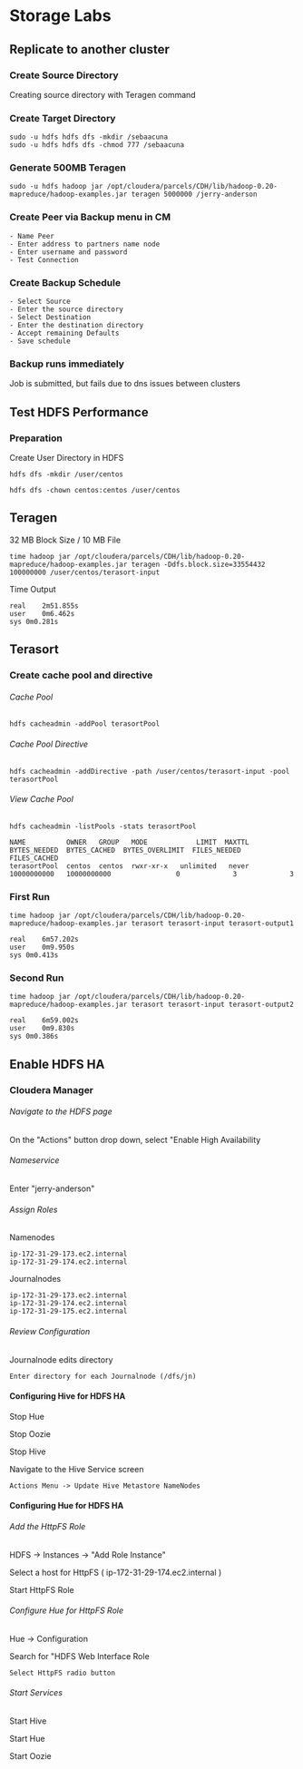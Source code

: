 # Storage Labs
## Replicate to another cluster
### Create Source Directory
Creating source directory with Teragen command
### Create Target Directory
```
sudo -u hdfs hdfs dfs -mkdir /sebaacuna
sudo -u hdfs hdfs dfs -chmod 777 /sebaacuna
```
### Generate 500MB Teragen
```
sudo -u hdfs hadoop jar /opt/cloudera/parcels/CDH/lib/hadoop-0.20-mapreduce/hadoop-examples.jar teragen 5000000 /jerry-anderson
```
### Create Peer via Backup menu in CM 
	- Name Peer
	- Enter address to partners name node
	- Enter username and password
	- Test Connection

### Create Backup Schedule
	- Select Source
	- Enter the source directory
	- Select Destination
	- Enter the destination directory
	- Accept remaining Defaults
	- Save schedule

### Backup runs immediately
Job is submitted, but fails due to dns issues between clusters 

## Test HDFS Performance

### Preparation
Create User Directory in HDFS
```
hdfs dfs -mkdir /user/centos
```
```
hdfs dfs -chown centos:centos /user/centos
```
## Teragen
32 MB Block Size / 10 MB File
```
time hadoop jar /opt/cloudera/parcels/CDH/lib/hadoop-0.20-mapreduce/hadoop-examples.jar teragen -Ddfs.block.size=33554432 100000000 /user/centos/terasort-input
```
Time Output
```
real	2m51.855s
user	0m6.462s
sys	0m0.281s
```
## Terasort
### Create cache pool and directive
###### Cache Pool
```
hdfs cacheadmin -addPool terasortPool
```
###### Cache Pool Directive
```
hdfs cacheadmin -addDirective -path /user/centos/terasort-input -pool terasortPool
```
###### View Cache Pool
```
hdfs cacheadmin -listPools -stats terasortPool

NAME          OWNER   GROUP   MODE            LIMIT  MAXTTL  BYTES_NEEDED  BYTES_CACHED  BYTES_OVERLIMIT  FILES_NEEDED  FILES_CACHED
terasortPool  centos  centos  rwxr-xr-x   unlimited   never   10000000000   10000000000                0             3             3
```
### First Run
```
time hadoop jar /opt/cloudera/parcels/CDH/lib/hadoop-0.20-mapreduce/hadoop-examples.jar terasort terasort-input terasort-output1
```
```
real	6m57.202s
user	0m9.950s
sys	0m0.413s
```
### Second Run
```
time hadoop jar /opt/cloudera/parcels/CDH/lib/hadoop-0.20-mapreduce/hadoop-examples.jar terasort terasort-input terasort-output2
```
```
real	6m59.002s
user	0m9.830s
sys	0m0.386s
```
## Enable HDFS HA
### Cloudera Manager

###### Navigate to the HDFS page

On the "Actions" button drop down, select "Enable High Availability

###### Nameservice

Enter "jerry-anderson"

###### Assign Roles
Namenodes

	ip-172-31-29-173.ec2.internal 
	ip-172-31-29-174.ec2.internal 
	
Journalnodes

	ip-172-31-29-173.ec2.internal 
	ip-172-31-29-174.ec2.internal 
	ip-172-31-29-175.ec2.internal 
	
###### Review Configuration
Journalnode edits directory

	Enter directory for each Journalnode (/dfs/jn)
	
#### Configuring Hive for HDFS HA
Stop Hue

Stop Oozie

Stop Hive

Navigate to the Hive Service screen
	
	Actions Menu -> Update Hive Metastore NameNodes
	
#### Configuring Hue for HDFS HA
###### Add the HttpFS Role
HDFS -> Instances -> "Add Role Instance"

Select a host for HttpFS (	ip-172-31-29-174.ec2.internal )

Start HttpFS Role

###### Configure Hue for HttpFS Role
Hue -> Configuration

Search for "HDFS Web Interface Role

	Select HttpFS radio button

###### Start Services
Start Hive

Start Hue

Start Oozie